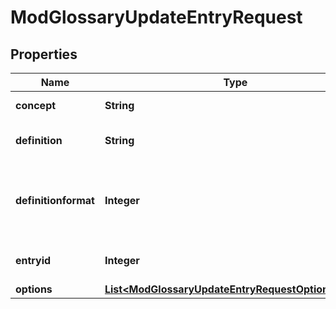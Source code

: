 

# ModGlossaryUpdateEntryRequest


## Properties

| Name | Type | Description | Notes |
|------------ | ------------- | ------------- | -------------|
|**concept** | **String** | Glossary concept |  |
|**definition** | **String** | Glossary concept definition |  |
|**definitionformat** | **Integer** | definition format (1 &#x3D; HTML, 0 &#x3D; MOODLE, 2 &#x3D; PLAIN, or 4 &#x3D; MARKDOWN) |  |
|**entryid** | **Integer** | Glossary entry id to update |  |
|**options** | [**List&lt;ModGlossaryUpdateEntryRequestOptionsInner&gt;**](ModGlossaryUpdateEntryRequestOptionsInner.md) |  |  [optional] |



